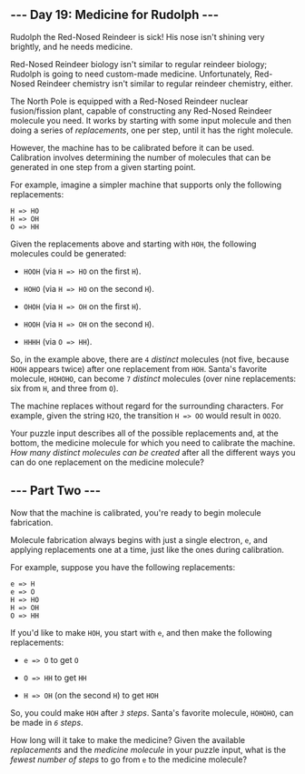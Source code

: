## --- Day 19: Medicine for Rudolph --- ##

Rudolph the Red-Nosed Reindeer is sick! His nose isn't shining very
brightly, and he needs medicine.

Red-Nosed Reindeer biology isn't similar to regular reindeer biology;
Rudolph is going to need custom-made medicine. Unfortunately, Red-Nosed
Reindeer chemistry isn't similar to regular reindeer chemistry, either.

The North Pole is equipped with a Red-Nosed Reindeer nuclear
fusion/fission plant, capable of constructing any Red-Nosed Reindeer
molecule you need. It works by starting with some input molecule and
then doing a series of *replacements*, one per step, until it has the
right molecule.

However, the machine has to be calibrated before it can be used.
Calibration involves determining the number of molecules that can be
generated in one step from a given starting point.

For example, imagine a simpler machine that supports only the following
replacements:

    H => HO
    H => OH
    O => HH

Given the replacements above and starting with `HOH`, the following
molecules could be generated:

  * `HOOH` (via `H => HO` on the first `H`).

  * `HOHO` (via `H => HO` on the second `H`).

  * `OHOH` (via `H => OH` on the first `H`).

  * `HOOH` (via `H => OH` on the second `H`).

  * `HHHH` (via `O => HH`).

So, in the example above, there are `4` *distinct* molecules (not five,
because `HOOH` appears twice) after one replacement from `HOH`. Santa's
favorite molecule, `HOHOHO`, can become `7` *distinct* molecules (over
nine replacements: six from `H`, and three from `O`).

The machine replaces without regard for the surrounding characters. For
example, given the string `H2O`, the transition `H => OO` would result
in `OO2O`.

Your puzzle input describes all of the possible replacements and, at
the bottom, the medicine molecule for which you need to calibrate the
machine. *How many distinct molecules can be created* after all the
different ways you can do one replacement on the medicine molecule?

## --- Part Two --- ##

Now that the machine is calibrated, you're ready to begin molecule
fabrication.

Molecule fabrication always begins with just a single electron, `e`,
and applying replacements one at a time, just like the ones during
calibration.

For example, suppose you have the following replacements:

    e => H
    e => O
    H => HO
    H => OH
    O => HH

If you'd like to make `HOH`, you start with `e`, and then make the
following replacements:

  * `e => O` to get `O`

  * `O => HH` to get `HH`

  * `H => OH` (on the second `H`) to get `HOH`

So, you could make `HOH` after *`3` steps*. Santa's favorite molecule,
`HOHOHO`, can be made in *`6` steps*.

How long will it take to make the medicine? Given the available *replacements*
and the *medicine molecule* in your puzzle input, what is the *fewest
number of steps* to go from `e` to the medicine molecule?
